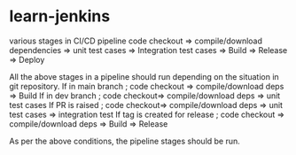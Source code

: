 # learn-jenkins

various stages  in CI/CD pipeline
code checkout => compile/download dependencies => unit test cases => Integration test cases => Build => Release => Deploy

All the above stages in a pipeline should run depending on the situation in git repository.
If in main branch ; code checkout => compile/download deps => Build
If in dev branch ; code checkout=> compile/download deps => unit test cases
If PR is raised ; code checkout=> compile/download deps => unit test cases => integration test
If tag is created for release ; code checkout => compile/download deps => Build => Release

As per the above conditions, the pipeline stages should be run.